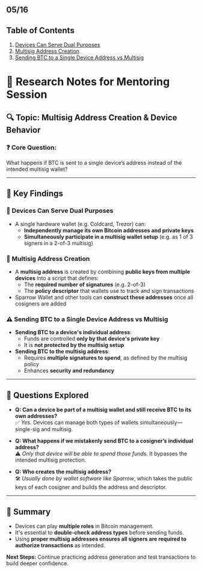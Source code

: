 
## 05/16

## Table of Contents
1. [Devices Can Serve Dual Purposes](#devices-serve-dual-purposes)
2. [Multisig Address Creation](#multisig-address-creation)
3. [Sending BTC to a Single Device Address vs Multisig](#sending-singleaddress-vs-multisig)

# 🧠 Research Notes for Mentoring Session

## 🔍 Topic: Multisig Address Creation & Device Behavior

### ❓ Core Question:
What happens if BTC is sent to a single device’s address instead of the intended multisig wallet?

---

## 🧪 Key Findings

### 📌 Devices Can Serve Dual Purposes
- A single hardware wallet (e.g. Coldcard, Trezor) can:
  - **Independently manage its own Bitcoin addresses and private keys**  
  - **Simultaneously participate in a multisig wallet setup** (e.g. as 1 of 3 signers in a 2-of-3 multisig)

### 🔐 Multisig Address Creation
- A **multisig address** is created by combining **public keys from multiple devices** into a script that defines:
  - The **required number of signatures** (e.g. 2-of-3)
  - The **policy descriptor** that wallets use to track and sign transactions
- Sparrow Wallet and other tools can **construct these addresses** once all cosigners are added

### ⚠️ Sending BTC to a Single Device Address vs Multisig
- **Sending BTC to a device's individual address**:
  - Funds are controlled **only by that device's private key**
  - It is **not protected by the multisig setup**
- **Sending BTC to the multisig address**:
  - Requires **multiple signatures to spend**, as defined by the multisig policy
  - Enhances **security and redundancy**

---

## 💬 Questions Explored

- **Q: Can a device be part of a multisig wallet and still receive BTC to its own addresses?**  
  ✅ *Yes.* Devices can manage both types of wallets simultaneously—single-sig and multisig.

- **Q: What happens if we mistakenly send BTC to a cosigner’s individual address?**  
  ⚠️ *Only that device will be able to spend those funds.* It bypasses the intended multisig protection.

- **Q: Who creates the multisig address?**  
  🛠️ *Usually done by wallet software like Sparrow*, which takes the public keys of each cosigner and builds the address and descriptor.

---

## 🧾 Summary

- Devices can play **multiple roles** in Bitcoin management.
- It's essential to **double-check address types** before sending funds.
- Using **proper multisig addresses ensures all signers are required to authorize transactions** as intended.

**Next Steps:** Continue practicing address generation and test transactions to build deeper confidence.
